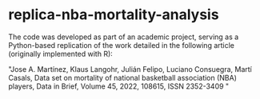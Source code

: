 # replica-nba-mortality-analysis

The code was developed as part of an academic project, serving as a Python-based replication of the work detailed in the following article (originally implemented with R): 

"Jose A. Martínez, Klaus Langohr, Julián Felipo, Luciano Consuegra, Martí Casals,
Data set on mortality of national basketball association (NBA) players,
Data in Brief,
Volume 45,
2022,
108615,
ISSN 2352-3409
"

